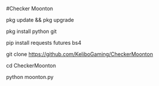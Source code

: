 #Checker Moonton

pkg update && pkg upgrade

pkg install python git

pip install requests futures bs4

git clone https://github.com/KeliboGaming/CheckerMoonton

cd CheckerMoonton

python moonton.py
